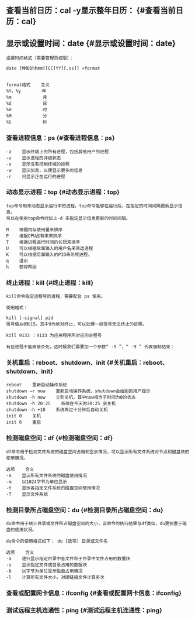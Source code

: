 ## 查看当前日历：cal   -y显示整年日历： {#查看当前日历：cal}

## 显示或设置时间：date {#显示或设置时间：date}

```
设置时间格式（需要管理员权限）：

date [MMDDhhmm[[CC]YY][.ss]] +format


format格式    含义
%Y，%y        年
%m            月
%d            日
%H            时
%M            分
%S            秒
```

### 查看进程信息：ps {#查看进程信息：ps}

```
-a    显示终端上的所有进程，包括其他用户的进程
-u    显示进程的详细状态
-x    显示没有控制终端的进程
-w    显示加宽，以便显示更多的信息
-r    只显示正在运行的进程
```

### 动态显示进程：top {#动态显示进程：top}

```
top命令用来动态显示运行中的进程。top命令能够在运行后，在指定的时间间隔更新显示信息。
可以在使用top命令时加上-d 来指定显示信息更新的时间间隔。

M    根据内存使用量来排序
P    根据CPU占有率来排序
T    根据进程运行时间的长短来排序
U    可以根据后面输入的用户名来筛选进程
K    可以根据后面输入的PID来杀死进程。
q    退出
h    获得帮助
```

### 终止进程：kill {#终止进程：kill}

```
kill命令指定进程号的进程，需要配合 ps 使用。

使用格式：

kill [-signal] pid
信号值从0到15，其中9为绝对终止，可以处理一般信号无法终止的进程。

kill 9133 ：9133 为应用程序所对应的进程号

有些进程不能直接杀死，这时候我们需要加一个参数“ -9 ”，“ -9 ” 代表强制结束：
```

### 关机重启：reboot、shutdown、init {#关机重启：reboot、shutdown、init}

```
reboot    重新启动操作系统
shutdown –r now    重新启动操作系统，shutdown会给别的用户提示
shutdown -h now    立刻关机，其中now相当于时间为0的状态
shutdown -h 20:25    系统在今天的20:25 会关机
shutdown -h +10    系统再过十分钟后自动关机
init 0    关机
init 6    重启
```

### 检测磁盘空间：df {#检测磁盘空间：df}

```
df命令用于检测文件系统的磁盘空间占用和空余情况，可以显示所有文件系统对节点和磁盘块的使用情况。

选项    含义
-a    显示所有文件系统的磁盘使用情况
-m    以1024字节为单位显示
-t    显示各指定文件系统的磁盘空间使用情况
-T    显示文件系统
```

### 检测目录所占磁盘空间：du {#检测目录所占磁盘空间：du}

```
du命令用于统计目录或文件所占磁盘空间的大小，该命令的执行结果与df类似，du更侧重于磁盘的使用状况。

du命令的使用格式如下： du [选项] 目录或文件名

选项    含义
-a    递归显示指定目录中各文件和子目录中文件占用的数据块
-s    显示指定文件或目录占用的数据块
-b    以字节为单位显示磁盘占用情况
-l    计算所有文件大小，对硬链接文件计算多次
```

### 查看或配置网卡信息：ifconfig {#查看或配置网卡信息：ifconfig}

### 测试远程主机连通性：ping {#测试远程主机连通性：ping}



